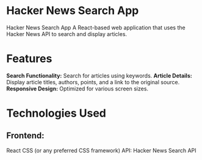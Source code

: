 # Hacker News Search App

Hacker News Search App
A React-based web application that uses the Hacker News API to search and display articles.

# Features
**Search Functionality:** Search for articles using keywords.
**Article Details:** Display article titles, authors, points, and a link to the original source.
**Responsive Design:** Optimized for various screen sizes.

# Technologies Used
## Frontend:
React
CSS (or any preferred CSS framework)
API:
Hacker News Search API

